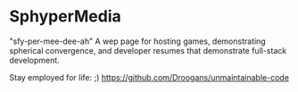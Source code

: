 # SphyperMedia
"sfy-per-mee-dee-ah"
A wep page for hosting games, demonstrating spherical convergence, and developer resumes that demonstrate full-stack development.

Stay employed for life: ;)
https://github.com/Droogans/unmaintainable-code
